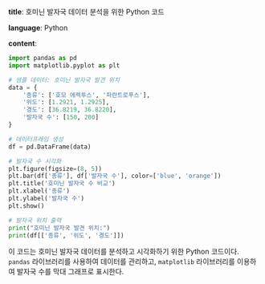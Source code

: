 **title**: 호미닌 발자국 데이터 분석을 위한 Python 코드

**language**: Python

**content**:
```python
import pandas as pd
import matplotlib.pyplot as plt

# 샘플 데이터: 호미닌 발자국 발견 위치
data = {
    '종류': ['호모 에렉투스', '파란트로푸스'],
    '위도': [1.2921, 1.2925],
    '경도': [36.8219, 36.8220],
    '발자국 수': [150, 200]
}

# 데이터프레임 생성
df = pd.DataFrame(data)

# 발자국 수 시각화
plt.figure(figsize=(8, 5))
plt.bar(df['종류'], df['발자국 수'], color=['blue', 'orange'])
plt.title('호미닌 발자국 수 비교')
plt.xlabel('종류')
plt.ylabel('발자국 수')
plt.show()

# 발자국 위치 출력
print("호미닌 발자국 발견 위치:")
print(df[['종류', '위도', '경도']])
```

이 코드는 호미닌 발자국 데이터를 분석하고 시각화하기 위한 Python 코드이다. `pandas` 라이브러리를 사용하여 데이터를 관리하고, `matplotlib` 라이브러리를 이용하여 발자국 수를 막대 그래프로 표시한다.